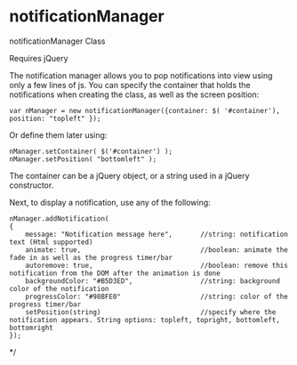 # notificationManager
notificationManager Class

Requires jQuery

The notification manager allows you to pop notifications into view using only a few lines of js.
You can specify the container that holds the notifications when creating the class, as well as the screen position:

    var nManager = new notificationManager({container: $( '#container'), position: "topleft" });

Or define them later using: 

    nManager.setContainer( $('#container') );
    nManager.setPosition( "bottomleft" );

The container can be a jQuery object, or a string used in a jQuery constructor.

Next, to display a notification, use any of the following:

    nManager.addNotification(
    {
        message: "Notification message here",       //string: notification text (Html supported)
        animate: true,                              //boolean: animate the fade in as well as the progress timer/bar
        autoremove: true,                           //boolean: remove this notification from the DOM after the animation is done
        backgroundColor: "#B5D3ED",                 //string: background color of the notification
        progressColor: "#98BFE0"                    //string: color of the progress timer/bar
        setPosition(string)                         //specify where the notification appears. String options: topleft, topright, bottomleft, bottomright
    });

*/
